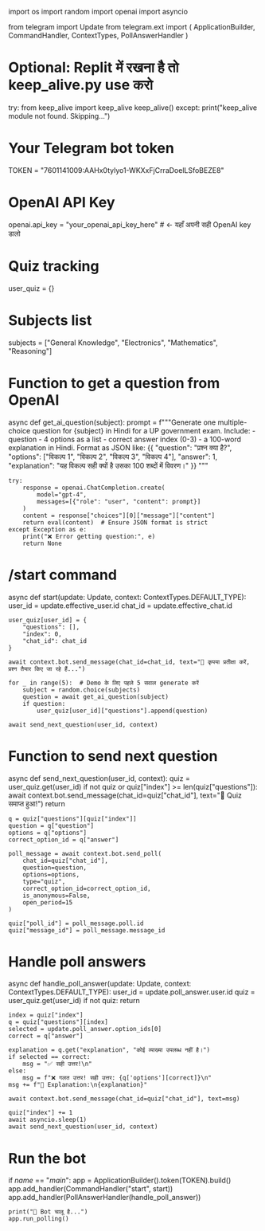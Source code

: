 import os
import random
import openai
import asyncio

from telegram import Update
from telegram.ext import (
    ApplicationBuilder,
    CommandHandler,
    ContextTypes,
    PollAnswerHandler
)

# Optional: Replit में रखना है तो keep_alive.py use करो
try:
    from keep_alive import keep_alive
    keep_alive()
except:
    print("keep_alive module not found. Skipping...")

# Your Telegram bot token
TOKEN = "7601141009:AAHx0tylyo1-WKXxFjCrraDoelLSfoBEZE8"

# OpenAI API Key
openai.api_key = "your_openai_api_key_here"  # ← यहाँ अपनी सही OpenAI key डालो

# Quiz tracking
user_quiz = {}

# Subjects list
subjects = ["General Knowledge", "Electronics", "Mathematics", "Reasoning"]

# Function to get a question from OpenAI
async def get_ai_question(subject):
    prompt = f"""Generate one multiple-choice question for {subject} in Hindi for a UP government exam. 
    Include: 
    - question
    - 4 options as a list
    - correct answer index (0-3)
    - a 100-word explanation in Hindi.
    Format as JSON like:
    {{
      "question": "प्रश्न क्या है?",
      "options": ["विकल्प 1", "विकल्प 2", "विकल्प 3", "विकल्प 4"],
      "answer": 1,
      "explanation": "यह विकल्प सही क्यों है उसका 100 शब्दों में विवरण।"
    }}
    """

    try:
        response = openai.ChatCompletion.create(
            model="gpt-4",
            messages=[{"role": "user", "content": prompt}]
        )
        content = response["choices"][0]["message"]["content"]
        return eval(content)  # Ensure JSON format is strict
    except Exception as e:
        print("❌ Error getting question:", e)
        return None

# /start command
async def start(update: Update, context: ContextTypes.DEFAULT_TYPE):
    user_id = update.effective_user.id
    chat_id = update.effective_chat.id

    user_quiz[user_id] = {
        "questions": [],
        "index": 0,
        "chat_id": chat_id
    }

    await context.bot.send_message(chat_id=chat_id, text="🧠 कृपया प्रतीक्षा करें, प्रश्न तैयार किए जा रहे हैं...")

    for _ in range(5):  # Demo के लिए पहले 5 सवाल generate करें
        subject = random.choice(subjects)
        question = await get_ai_question(subject)
        if question:
            user_quiz[user_id]["questions"].append(question)

    await send_next_question(user_id, context)

# Function to send next question
async def send_next_question(user_id, context):
    quiz = user_quiz.get(user_id)
    if not quiz or quiz["index"] >= len(quiz["questions"]):
        await context.bot.send_message(chat_id=quiz["chat_id"], text="🎉 Quiz समाप्त हुआ!")
        return

    q = quiz["questions"][quiz["index"]]
    question = q["question"]
    options = q["options"]
    correct_option_id = q["answer"]

    poll_message = await context.bot.send_poll(
        chat_id=quiz["chat_id"],
        question=question,
        options=options,
        type="quiz",
        correct_option_id=correct_option_id,
        is_anonymous=False,
        open_period=15
    )

    quiz["poll_id"] = poll_message.poll.id
    quiz["message_id"] = poll_message.message_id

# Handle poll answers
async def handle_poll_answer(update: Update, context: ContextTypes.DEFAULT_TYPE):
    user_id = update.poll_answer.user.id
    quiz = user_quiz.get(user_id)
    if not quiz:
        return

    index = quiz["index"]
    q = quiz["questions"][index]
    selected = update.poll_answer.option_ids[0]
    correct = q["answer"]

    explanation = q.get("explanation", "कोई व्याख्या उपलब्ध नहीं है।")
    if selected == correct:
        msg = "✅ सही उत्तर!\n"
    else:
        msg = f"❌ गलत उत्तर! सही उत्तर: {q['options'][correct]}\n"
    msg += f"📘 Explanation:\n{explanation}"

    await context.bot.send_message(chat_id=quiz["chat_id"], text=msg)

    quiz["index"] += 1
    await asyncio.sleep(1)
    await send_next_question(user_id, context)

# Run the bot
if _name_ == "_main_":
    app = ApplicationBuilder().token(TOKEN).build()
    app.add_handler(CommandHandler("start", start))
    app.add_handler(PollAnswerHandler(handle_poll_answer))

    print("🤖 Bot चालू है...")
    app.run_polling()
  
